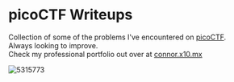 # picoCTF Writeups
Collection of some of the problems I've encountered on [picoCTF](https://picoctf.org).<br>
Always looking to improve.<br>
Check my professional portfolio out over at [connor.x10.mx](http://connor.x10.mx)

![5315773](https://user-images.githubusercontent.com/26807077/149642941-e31d9e77-a5b7-4bc4-91df-2b0e670eb1bd.png)

